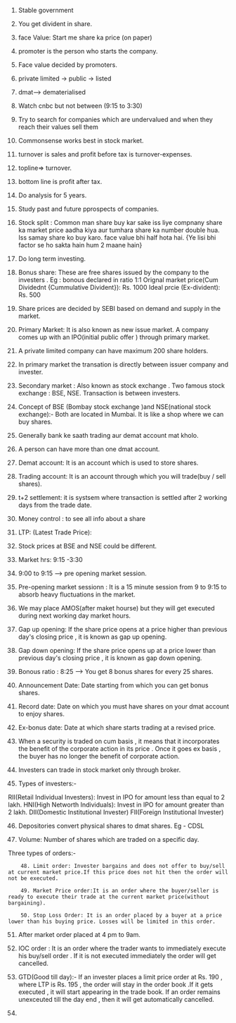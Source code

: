 1. Stable government

2. You get divident in share.

3. face Value:  Start me share ka price (on paper)

4. promoter is the person who starts the company.

5. Face value decided by promoters.

6. private limited -> public -> listed 

7. dmat--> dematerialised 

8. Watch cnbc but not between (9:15 to 3:30)

9. Try to search for companies which are undervalued and when they reach their values sell them

10. Commonsense works best in stock market.

11. turnover is sales and profit before tax  is turnover-expenses.

12. topline=> turnover.

13. bottom line is profit after tax.

14. Do analysis for 5 years.

15. Study past and future pprospects of companies.

16. Stock split : Common man share buy kar sake iss liye compnany share ka market price aadha kiya aur tumhara share ka number double hua. Iss samay share ko buy karo. face value bhi half hota hai. {Ye lisi bhi factor se ho sakta hain hum 2 maane hain}

17. Do long term investing.

18. Bonus share: These are free shares issued by the company to the investers . Eg :
bonous declared in ratio 1:1
Orignal market price(Cum Dividednt {Cummulative Divident}): Rs. 1000
Ideal prcie (Ex-divident): Rs. 500

19. Share prices are decided by SEBI based on demand and supply in the market.

20. Primary Market: It is also known as new issue market. A company comes up with an IPO(initial public offer ) through primary market.

21. A private limited company can have maximum 200 share holders.

22. In primary market the transation is directly between issuer company and invester. 

23. Secondary market : Also known as stock exchange . Two famous stock exchange :
BSE, NSE. Transaction is between investers.

24. Concept of BSE (Bombay stock exchange )and NSE(national stock exchange):- Both are located in Mumbai. It is like a shop where we can buy shares.

25. Generally bank ke saath trading aur demat account mat kholo.

26. A person can have more than one dmat account.

27. Demat account: It is an account which is used to store shares. 

28. Trading account: It is an account through which you will trade(buy / sell shares).

29. t+2 settlement: it is systsem where transaction is settled after 2 working days from the trade date.

30. Money control : to see all info about a share

31. LTP: (Latest Trade Price): 

32. Stock prices at BSE and NSE could be different.

33.  Market hrs: 9:15 -3:30

34. 9:00 to 9:15 --> pre opening market session. 

35. Pre-opening market sessionn : It is a 15 minute session from 9 to 9:15 to absorb heavy fluctuations in the market.

36. We may place AMOS(after maket hourse) but they will get executed during next working day market hours.

37. Gap up opening: If the  share price opens at a price higher than previous day's closing price , it is known as gap up opening.

38. Gap down opening: If the share price opens up at a price lower than previous day's closing price , it is known as gap down opening.

39. Bonous ratio : 8:25 --> You get 8 bonus shares for every 25 shares.

40.  Announcement Date: Date starting from which you can get bonus shares.

41. Record date: Date on which you must have shares on your dmat account to enjoy shares.

42.  Ex-bonus date: Date at which share starts trading at a revised price.

43. When a  security is traded on cum basis , it means that it incorporates the benefit of the corporate action in its price . Once it goes ex basis , the buyer has no longer the benefit of corporate action.

44. Investers can trade in stock market only through broker.

45. Types of investers:-

RII(Retail Individual Investers): Invest in IPO for amount less than  equal to 2 lakh.
HNI(High Networth Individuals): Invest in IPO for amount greater than 2 lakh.
DII(Domestic Institutional Invester)
FII(Foreign Institutional Invester)

46. Depositories convert physical shares to dmat shares. Eg - CDSL

47. Volume: Number of shares which are traded on a specific day.


   Three types of orders:-

        48. Limit order: Invester bargains and does not offer to buy/sell at current market price.If this price does not hit then the order will not be executed.

        49. Market Price order:It is an order where the buyer/seller is ready to execute their trade at the current market price(without bargaining).

        50. Stop Loss Order: It is an order placed by a buyer at a price lower than his buying price. Losses will be limited in this order. 

51.  After market order placed at 4 pm to 9am.

52.  IOC order : It is an order where the trader wants to immediately execute his buy/sell order . If it is not executed immediately the order will get cancelled. 

53. GTD(Good till day):- If an invester places a limit price order at Rs. 190 , where LTP is Rs. 195 , the order will stay in the order book .If it gets executed , it will start appearing in the trade book. If an order remains unexceuted till the day end , then it will get automatically cancelled.

54. 




